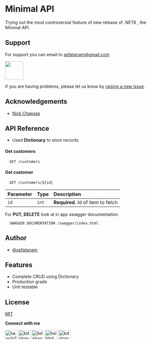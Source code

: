 
# Minimal API
Trying out the most controversial feature of new release of .NET6 , the Minimal API.
## Support

For support you can email to sefatanam@gmail.com

<img src="https://media.giphy.com/media/hvRJCLFzcasrR4ia7z/giphy.gif" width="60px">

If you are having problems, please let us know by [raising a new issue](https://github.com/sefatanam/MInimalAPI/issues/new).



## Acknowledgements

 - [Nick Chapsas](https://www.youtube.com/c/Elfocrash)
 
## API Reference 

* Used **Dictionary** to store records
#### Get customers

```http
  GET /customers
```
 

#### Get customer

```http
  GET /customers/${id}
```

| Parameter | Type     | Description                       |
| :-------- | :------- | :-------------------------------- |
| `id`      | `int` | **Required**. Id of item to fetch |

For **PUT, DELETE** look at in app swagger documentation.

```http
  SWAGGER DOCUMENTATION /swagger/index.html
``` 

## Author

- [@sefatanam](https://www.github.com/sefatanam)


## Features

- Complete CRUD using Dictionary
- Production grade
- Unit testable


## License

[MIT](https://choosealicense.com/licenses/mit/)


**Connect with me**
<p align="left">
<a href="https://twitter.com/sefatanam" target="blank"><img align="center" src="https://raw.githubusercontent.com/rahuldkjain/github-profile-readme-generator/master/src/images/icons/Social/twitter.svg" alt="haasib25" height="30" width="40" /></a>
<a href="https://www.linkedin.com/in/SefatAnam" target="blank"><img align="center" src="https://raw.githubusercontent.com/rahuldkjain/github-profile-readme-generator/master/src/images/icons/Social/linked-in-alt.svg" alt="bdshanto" height="30" width="40" /></a>
<a href="https://stackoverflow.com/users/13146200/sefat-anam" target="blank"><img align="center" src="https://raw.githubusercontent.com/rahuldkjain/github-profile-readme-generator/master/src/images/icons/Social/stack-overflow.svg" alt="bdshanto" height="30" width="40" /></a>
<a href="https://www.instagram.com/im.sefat/" target="blank"><img align="center" src="https://raw.githubusercontent.com/rahuldkjain/github-profile-readme-generator/master/src/images/icons/Social/instagram.svg" alt="hsibbd" height="30" width="40" /></a>
<a href="https://medium.com/sefatanam" target="blank"><img align="center" src="https://raw.githubusercontent.com/rahuldkjain/github-profile-readme-generator/master/src/images/icons/Social/medium.svg" alt="bdshanto" height="30" width="40" /></a>
  
</p>
